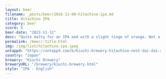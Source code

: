 ```yaml
---
layout: beer
filename: _posts/beer/2016-11-09-hitachino-ipa.md
title: Hitachino IPA
category: beer
score: 8
beer-date: "2021-11-12"
desc: "Quite malty for an IPA and with a slight tinge of orange. Not a lot of hops but that’s ok"
permalink: /beer/:title.html
img: /img/list/hitachino-ipa.jpeg
untappd: "https://untappd.com/b/kiuchi-brewery-hitachino-nest-dai-dai-ale/358936"
country: "Japan"
brewery: "Kiuchi Brewery"
breweryURL: "/brewery/kiuchi-brewery.html"
style: "IPA - English"
---
```


